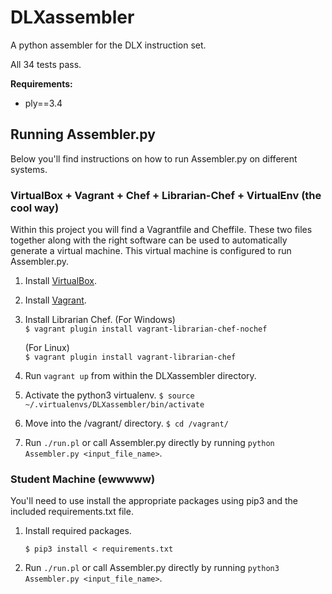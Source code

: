 DLXassembler
============

A python assembler for the DLX instruction set.  

All 34 tests pass.

**Requirements:**  
* ply==3.4

## Running Assembler.py 
Below you'll find instructions on how to run Assembler.py on different systems.

### VirtualBox + Vagrant + Chef + Librarian-Chef + VirtualEnv (the cool way)
Within this project you will find a Vagrantfile and Cheffile. These two files together along with the right software can
 be used to automatically generate a virtual machine. This virtual machine is configured to run Assembler.py.  

1. Install [VirtualBox](https://www.virtualbox.org/).  
2. Install [Vagrant](https://www.vagrantup.com/).  
3. Install Librarian Chef.
    (For Windows)  
    ```$ vagrant plugin install vagrant-librarian-chef-nochef```  
      
    (For Linux)  
    ```$ vagrant plugin install vagrant-librarian-chef```    
4. Run ```vagrant up``` from within the DLXassembler directory.
5. Activate the python3 virtualenv.
    ```$ source ~/.virtualenvs/DLXassembler/bin/activate```
6. Move into the /vagrant/ directory.
    ```$ cd /vagrant/```
7. Run ```./run.pl``` or call Assembler.py directly by running ```python Assembler.py <input_file_name>```.

### Student Machine (ewwwww)
You'll need to use install the appropriate packages using pip3 and the included requirements.txt file.  

1. Install required packages.  

    ```$ pip3 install < requirements.txt```  
    
2. Run ```./run.pl``` or call Assembler.py directly by running ```python3 Assembler.py <input_file_name>```.
